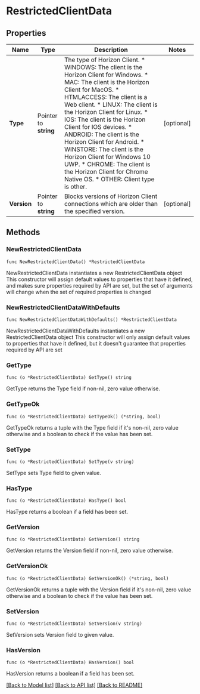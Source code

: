 # RestrictedClientData

## Properties

Name | Type | Description | Notes
------------ | ------------- | ------------- | -------------
**Type** | Pointer to **string** | The type of Horizon Client. * WINDOWS: The client is the Horizon Client for Windows. * MAC: The client is the Horizon Client for MacOS. * HTMLACCESS: The client is a Web client. * LINUX: The client is the Horizon Client for Linux. * IOS: The client is the Horizon Client for IOS devices. * ANDROID: The client is the Horizon Client for Android. * WINSTORE: The client is the Horizon Client for Windows 10 UWP. * CHROME: The client is the Horizon Client for Chrome Native OS. * OTHER: Client type is other. | [optional] 
**Version** | Pointer to **string** | Blocks versions of Horizon Client connections which are older than the specified version. | [optional] 

## Methods

### NewRestrictedClientData

`func NewRestrictedClientData() *RestrictedClientData`

NewRestrictedClientData instantiates a new RestrictedClientData object
This constructor will assign default values to properties that have it defined,
and makes sure properties required by API are set, but the set of arguments
will change when the set of required properties is changed

### NewRestrictedClientDataWithDefaults

`func NewRestrictedClientDataWithDefaults() *RestrictedClientData`

NewRestrictedClientDataWithDefaults instantiates a new RestrictedClientData object
This constructor will only assign default values to properties that have it defined,
but it doesn't guarantee that properties required by API are set

### GetType

`func (o *RestrictedClientData) GetType() string`

GetType returns the Type field if non-nil, zero value otherwise.

### GetTypeOk

`func (o *RestrictedClientData) GetTypeOk() (*string, bool)`

GetTypeOk returns a tuple with the Type field if it's non-nil, zero value otherwise
and a boolean to check if the value has been set.

### SetType

`func (o *RestrictedClientData) SetType(v string)`

SetType sets Type field to given value.

### HasType

`func (o *RestrictedClientData) HasType() bool`

HasType returns a boolean if a field has been set.

### GetVersion

`func (o *RestrictedClientData) GetVersion() string`

GetVersion returns the Version field if non-nil, zero value otherwise.

### GetVersionOk

`func (o *RestrictedClientData) GetVersionOk() (*string, bool)`

GetVersionOk returns a tuple with the Version field if it's non-nil, zero value otherwise
and a boolean to check if the value has been set.

### SetVersion

`func (o *RestrictedClientData) SetVersion(v string)`

SetVersion sets Version field to given value.

### HasVersion

`func (o *RestrictedClientData) HasVersion() bool`

HasVersion returns a boolean if a field has been set.


[[Back to Model list]](../README.md#documentation-for-models) [[Back to API list]](../README.md#documentation-for-api-endpoints) [[Back to README]](../README.md)


